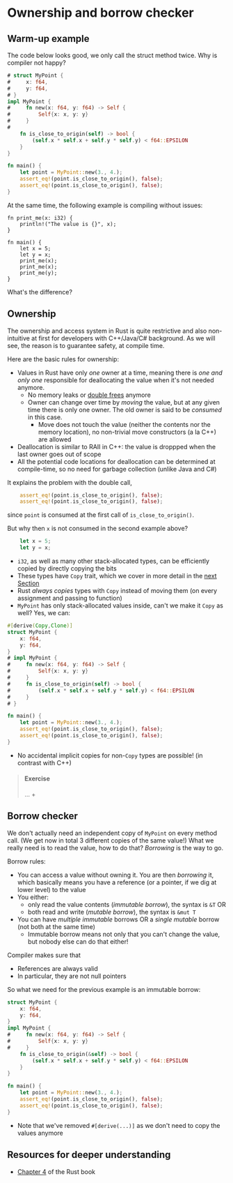# Ownership and borrow checker

## Warm-up example
The code below looks good, we only call the struct method twice. Why is compiler not happy?
```rust
# struct MyPoint {
#     x: f64,
#     y: f64,
# }
impl MyPoint {
#     fn new(x: f64, y: f64) -> Self {
#         Self{x: x, y: y}
#     }
#
    fn is_close_to_origin(self) -> bool {
        (self.x * self.x + self.y * self.y) < f64::EPSILON
    }
}

fn main() {
    let point = MyPoint::new(3., 4.);
    assert_eq!(point.is_close_to_origin(), false);
    assert_eq!(point.is_close_to_origin(), false);
}
```

At the same time, the following example is compiling without issues:
```rust,editable
fn print_me(x: i32) {
    println!("The value is {}", x);
}

fn main() {
    let x = 5;
    let y = x;
    print_me(x);
    print_me(x);
    print_me(y);
}
```
What's the difference?

## Ownership
The ownership and access system in Rust is quite restrictive and also non-intuitive at first for developers with C++/Java/C# background. As we will see, the reason is to guarantee safety, at compile time.
<!-- In this Section, we will use the [RustViz](https://github.com/rustviz/rustviz) tool to visualize the ownership and access concepts. -->

Here are the basic rules for ownership:
+ Values in Rust have only _one_ owner at a time, meaning there is _one and only one_ responsible for deallocating the value when it's not needed anymore.
  + No memory leaks or [double frees](https://stackoverflow.com/a/21057524) anymore
  + Owner can change over time by _moving_ the value, but at any given time there is only one owner. The old owner is said to be _consumed_ in this case.
    + Move does not touch the value (neither the contents nor the memory location), no non-trivial move constructors (a la C++) are allowed
+ Deallocation is similar to RAII in C++: the value is droppped when the last owner goes out of scope
 + All the potential code locations for deallocation can be determined at compile-time, so no need for garbage collection (unlike Java and C#)

It explains the problem with the double call,
```rust
    assert_eq!(point.is_close_to_origin(), false);
    assert_eq!(point.is_close_to_origin(), false);
```
since `point` is consumed at the first call of `is_close_to_origin()`.

But why then `x` is not consumed in the second example above?
```rust
    let x = 5;
    let y = x;
```
+ `i32`, as well as many other stack-allocated types, can be efficiently copied by directly copying the bits
+ These types have `Copy` trait, which we cover in more detail in the [next Section](./traits_generics.md)
+ Rust _always copies_ types with `Copy` instead of moving them (on every assignment and passing to function)
+ `MyPoint` has only stack-allocated values inside, can't we make it `Copy` as well? Yes, we can:
```rust
#[derive(Copy,Clone)]
struct MyPoint {
    x: f64,
    y: f64,
}
# impl MyPoint {
#     fn new(x: f64, y: f64) -> Self {
#         Self{x: x, y: y}
#     }
#     fn is_close_to_origin(self) -> bool {
#         (self.x * self.x + self.y * self.y) < f64::EPSILON
#     }
# }

fn main() {
    let point = MyPoint::new(3., 4.);
    assert_eq!(point.is_close_to_origin(), false);
    assert_eq!(point.is_close_to_origin(), false);
}
```
+ No accidental implicit copies for non-`Copy` types are possible! (in contrast with C++)

> #### Exercise
> ...
> +

## Borrow checker
We don't actually need an independent copy of `MyPoint` on every method call. (We get now in total 3 different copies of the same value!) What we really need is to read the value, how to do that? _Borrowing_ is the way to go.

Borrow rules:
+ You can access a value without owning it. You are then _borrowing_ it, which basically means you have a reference (or a pointer, if we dig at lower level) to the value
+ You either:
  + only read the value contents (_immutable borrow_), the syntax is `&T` OR
  + both read and write (_mutable borrow_), the syntax is `&mut T`
+ You can have _multiple immutable_ borrows OR a _single mutable_ borrow (not both at the same time)
  + Immutable borrow means not only that you can't change the value, but nobody else can do that either!

Compiler makes sure that
+ References are always valid
+ In particular, they are not null pointers

So what we need for the previous example is an immutable borrow:
```rust
struct MyPoint {
    x: f64,
    y: f64,
}
impl MyPoint {
#     fn new(x: f64, y: f64) -> Self {
#         Self{x: x, y: y}
#     }
    fn is_close_to_origin(&self) -> bool {
        (self.x * self.x + self.y * self.y) < f64::EPSILON
    }
}

fn main() {
    let point = MyPoint::new(3., 4.);
    assert_eq!(point.is_close_to_origin(), false);
    assert_eq!(point.is_close_to_origin(), false);
}
```
+ Note that we've removed `#[derive(...)]` as we don't need to copy the values anymore

## Resources for deeper understanding
+ [Chapter 4](https://doc.rust-lang.org/book/ch04-00-understanding-ownership.html) of the Rust book

